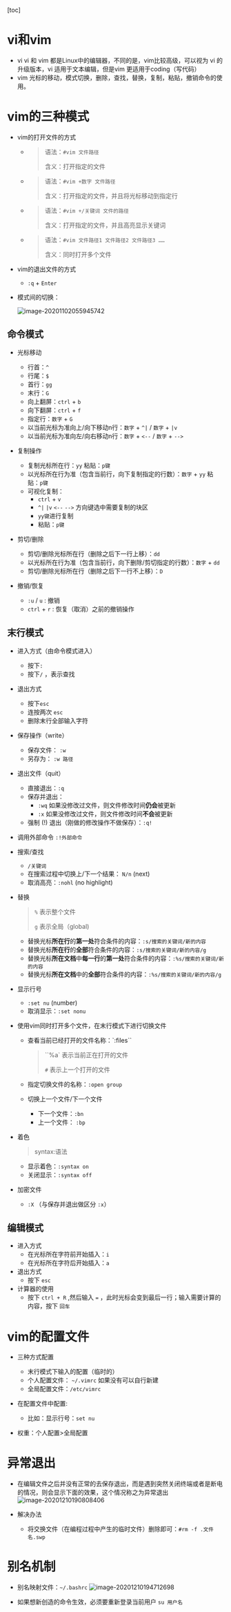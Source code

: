 [toc]

# vi和vim

* vi		vi 和 vim 都是Linux中的编辑器，不同的是，vim比较高级，可以视为 vi 的升级版本，vi 适用于文本编辑，但是vim 更适用于coding（写代码）
* vim    光标的移动，模式切换，删除，查找，替换，复制，粘贴，撤销命令的使用。

# vim的三种模式

* vim的打开文件的方式

  * > 语法：`#vim 文件路径`
    >
    > 含义：打开指定的文件

  * > 语法：`#vim +数字 文件路径`
    >
    > 含义：打开指定的文件，并且将光标移动到指定行

  * > 语法：`#vim +/关键词 文件的路径`
    >
    > 含义：打开指定的文件，并且高亮显示关键词

  * > 语法：`#vim 文件路径1 文件路径2 文件路径3 ……`
    >
    > 含义：同时打开多个文件

* vim的退出文件的方式
  
  * `:q` + `Enter`
  
* 模式间的切换：

  ![image-20201102055945742](C:\Users\傻兮兮乎乎\AppData\Roaming\Typora\typora-user-images\image-20201102055945742.png)

## 命令模式

* 光标移动
  * 行首：`^`
  * 行尾：`$`
  * 首行：`gg`
  * 末行：`G`
  * 向上翻屏：`ctrl` + `b`
  * 向下翻屏：`ctrl` + `f`
  * 指定行：`数字` + `G`
  * 以当前光标为准向上/向下移动n行：`数字` + `^|` / `数字` + `|v`
  * 以当前光标为准向左/向右移动n行：`数字` + `<--` / `数字` + `-->`

* 复制操作
  * 复制光标所在行：`yy`			粘贴：`p键`
  * 以光标所在行为准（包含当前行，向下复制指定的行数）：`数字` + `yy`           粘贴：`p键`
  * 可视化复制：
    * `ctrl` + `v` 
    * `^|` `|v` `<--` `-->` 方向键选中需要复制的块区
    * `yy键`进行复制
    * 粘贴：`p键`
* 剪切/删除
  * 剪切/删除光标所在行（删除之后下一行上移）：`dd`
  * 以光标所在行为准（包含当前行，向下删除/剪切指定的行数）：`数字` + `dd`        
  * 剪切/删除光标所在行（删除之后下一行不上移）：`D`

* 撤销/恢复
  * `:u` / `u` : 撤销
  * `ctrl` + `r` : 恢复（取消）之前的撤销操作

## 末行模式

* 进入方式（由命令模式进入）
  * 按下`:` 
  * 按下`/` ，表示查找

* 退出方式
  * 按下`esc`
  * 连按两次 `esc`
  * 删除末行全部输入字符

* 保存操作（write）
  * 保存文件： `:w` 
  * 另存为： `:w 路径` 
* 退出文件（quit）
  * 直接退出：`:q`
  * 保存并退出：
    * `:wq` 如果没修改过文件，则文件修改时间**仍会**被更新
    * `:x` 如果没修改过文件，则文件修改时间**不会**被更新
  * 强制 (!) 退出（刚做的修改操作不做保存）：`:q!`

* 调用外部命令 `:!外部命令`
* 搜索/查找
  * `/关键词`
  * 在搜索过程中切换上/下一个结果： `N/n` (next)
  * 取消高亮：`:nohl` (no highlight)

* 替换

  > `%` 表示整个文件
  >
  > `g` 表示全局（global)

  * 替换光标**所在行**的**第一处**符合条件的内容：`:s/搜索的关键词/新的内容` 
  * 替换光标**所在行**的**全部**符合条件的内容：`:s/搜索的关键词/新的内容/g` 
  * 替换光标**所在文档**中**每一行**的**第一处**符合条件的内容：`:%s/搜索的关键词/新的内容` 
  * 替换光标**所在文档**中的**全部**符合条件的内容：`:%s/搜索的关键词/新的内容/g` 

* 显示行号
  * `:set nu` (number)
  * 取消显示：`:set nonu` 

* 使用vim同时打开多个文件，在末行模式下进行切换文件

  * 查看当前已经打开的文件名称：`:files``

    > ``%a` 表示当前正在打开的文件
    >
    > `#` 表示上一个打开的文件

  * 指定切换文件的名称：`:open group`

  * 切换上一个文件/下一个文件

    * 下一个文件：`:bn`
    * 上一个文件： `:bp`

* 着色 

  > syntax:语法

  * 显示着色：`:syntax on`
  * 关闭显示：`:syntax off` 

* 加密文件

  * `:X`   （与保存并退出做区分 `:x`）

## 编辑模式

* 进入方式
  * 在光标所在字符前开始插入：`i`
  * 在光标所在字符后开始插入：`a`
* 退出方式
  * 按下 `esc`
* 计算器的使用
  * 按下 `ctrl + R` ,然后输入 `=` ，此时光标会变到最后一行；输入需要计算的内容，按下 `回车`

# vim的配置文件

* 三种方式配置
  * 末行模式下输入的配置（临时的）
  * 个人配置文件： `~/.vimrc`  如果没有可以自行新建
  * 全局配置文件：`/etc/vimrc`
* 在配置文件中配置:
  * 比如：显示行号：`set nu`

* 权重：个人配置>全局配置

# 异常退出

* 在编辑文件之后并没有正常的去保存退出，而是遇到突然关闭终端或者是断电的情况，则会显示下面的效果，这个情况称之为异常退出
  ![image-20201210190808406](C:\Users\傻兮兮乎乎\AppData\Roaming\Typora\typora-user-images\image-20201210190808406.png)

* 解决办法
  * 将交换文件（在编程过程中产生的临时文件）删除即可：`#rm -f .文件名.swp`

# 别名机制

* 别名映射文件：`~/.bashrc`
  ![image-20201210194712698](C:\Users\傻兮兮乎乎\AppData\Roaming\Typora\typora-user-images\image-20201210194712698.png)

* 如果想新创造的命令生效，必须要重新登录当前用户 `su 用户名`
